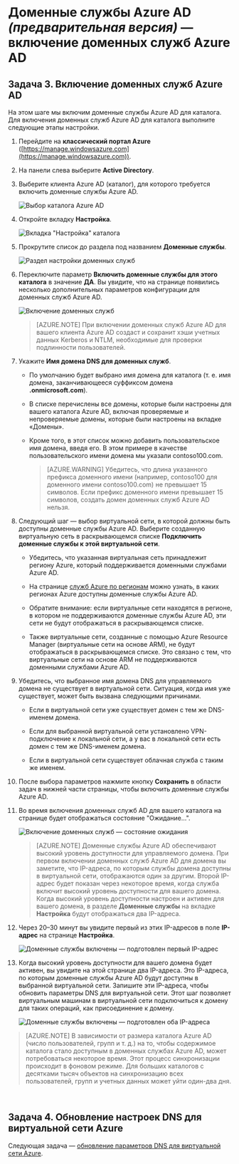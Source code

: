 <properties
	pageTitle="Доменные службы Azure AD: включение доменных служб Azure AD | Microsoft Azure"
	description="Приступая к работе с доменными службами Azure Active Directory (предварительная версия)"
	services="active-directory-ds"
	documentationCenter=""
	authors="mahesh-unnikrishnan"
	manager="stevenpo"
	editor="curtand"/>

<tags
	ms.service="active-directory-ds"
	ms.workload="identity"
	ms.tgt_pltfrm="na"
	ms.devlang="na"
	ms.topic="get-started-article"
	ms.date="04/25/2016"
	ms.author="maheshu"/>

# Доменные службы Azure AD *(предварительная версия)* — включение доменных служб Azure AD

## Задача 3. Включение доменных служб Azure AD
На этом шаге мы включим доменные службы Azure AD для каталога. Для включения доменных служб Azure AD для каталога выполните следующие этапы настройки.

1. Перейдите на **классический портал Azure** ([https://manage.windowsazure.com](https://manage.windowsazure.com)).

2. На панели слева выберите **Active Directory**.

3. Выберите клиента Azure AD (каталог), для которого требуется включить доменные службы Azure AD.

    ![Выбор каталога Azure AD](./media/active-directory-domain-services-getting-started/select-aad-directory.png)

4. Откройте вкладку **Настройка**.

    ![Вкладка "Настройка" каталога](./media/active-directory-domain-services-getting-started/configure-tab.png)

5. Прокрутите список до раздела под названием **Доменные службы**.

    ![Раздел настройки доменных служб](./media/active-directory-domain-services-getting-started/domain-services-configuration.png)

6. Переключите параметр **Включить доменные службы для этого каталога** в значение **ДА**. Вы увидите, что на странице появились несколько дополнительных параметров конфигурации для доменных служб Azure AD.

    ![Включение доменных служб](./media/active-directory-domain-services-getting-started/enable-domain-services.png)

    > [AZURE.NOTE] При включении доменных служб Azure AD для вашего клиента Azure AD создаст и сохранит хэши учетных данных Kerberos и NTLM, необходимые для проверки подлинности пользователей.

7. Укажите **Имя домена DNS для доменных служб**.

   - По умолчанию будет выбрано имя домена для каталога (т. е. имя домена, заканчивающееся суффиксом домена **.onmicrosoft.com**).

   - В списке перечислены все домены, которые были настроены для вашего каталога Azure AD, включая проверяемые и непроверяемые домены, которые были настроены на вкладке «Домены».

   - Кроме того, в этот список можно добавить пользовательское имя домена, введя его. В этом примере в качестве пользовательского имени домена мы указали contoso100.com.

     > [AZURE.WARNING] Убедитесь, что длина указанного префикса доменного имени (например, contoso100 для доменного имени contoso100.com) не превышает 15 символов. Если префикс доменного имени превышает 15 символов, создать домен доменных служб Azure AD нельзя.

8. Следующий шаг — выбор виртуальной сети, в которой должны быть доступны доменные службы Azure AD. Выберите созданную виртуальную сеть в раскрывающемся списке **Подключить доменные службы к этой виртуальной сети**.

   - Убедитесь, что указанная виртуальная сеть принадлежит региону Azure, который поддерживается доменными службами Azure AD.

   - На странице [служб Azure по регионам](https://azure.microsoft.com/regions/#services/) можно узнать, в каких регионах Azure доступны доменные службы Azure AD.

   - Обратите внимание: если виртуальные сети находятся в регионе, в котором не поддерживаются доменные службы Azure AD, эти сети не будут отображаться в раскрывающемся списке.

   - Также виртуальные сети, созданные с помощью Azure Resource Manager (виртуальные сети на основе ARM), не будут отображаться в раскрывающемся списке. Это связано с тем, что виртуальные сети на основе ARM не поддерживаются доменными службами Azure AD.

9. Убедитесь, что выбранное имя домена DNS для управляемого домена не существует в виртуальной сети. Ситуация, когда имя уже существует, может быть вызвана следующими причинами.

   - Если в виртуальной сети уже существует домен с тем же DNS-именем домена.

   - Если для выбранной виртуальной сети установлено VPN-подключение к локальной сети, а у вас в локальной сети есть домен с тем же DNS-именем домена.

   - Если в виртуальной сети существует облачная служба с таким же именем.

10. После выбора параметров нажмите кнопку **Сохранить** в области задач в нижней части страницы, чтобы включить доменные службы Azure AD.

11. Во время включения доменных служб AD для вашего каталога на странице будет отображаться состояние "Ожидание...".

    ![Включение доменных служб — состояние ожидания](./media/active-directory-domain-services-getting-started/enable-domain-services-pendingstate.png)

    > [AZURE.NOTE] Доменные службы Azure AD обеспечивают высокий уровень доступности для управляемого домена. При первом включении доменных служб Azure AD для домена вы заметите, что IP-адреса, по которым службы домена доступны в виртуальной сети, отображаются один за другим. Второй IP-адрес будет показан через некоторое время, когда служба включит высокий уровень доступности для вашего домена. Когда высокий уровень доступности настроен и активен для вашего домена, в разделе **Доменные службы** на вкладке **Настройка** будут отображаться два IP-адреса.

12. Через 20–30 минут вы увидите первый из этих IP-адресов в поле **IP-адрес** на странице **Настройка**.

    ![Доменные службы включены — подготовлен первый IP-адрес](./media/active-directory-domain-services-getting-started/domain-services-enabled-firstdc-available.png)

13. Когда высокий уровень доступности для вашего домена будет активен, вы увидите на этой странице два IP-адреса. Это IP-адреса, по которым доменные службы Azure AD будут доступны в выбранной виртуальной сети. Запишите эти IP-адреса, чтобы обновить параметры DNS для виртуальной сети. Этот шаг позволяет виртуальным машинам в виртуальной сети подключиться к домену для таких операций, как присоединение к домену.

    ![Доменные службы включены — подготовлен оба IP-адреса](./media/active-directory-domain-services-getting-started/domain-services-enabled-bothdcs-available.png)

> [AZURE.NOTE] В зависимости от размера каталога Azure AD (число пользователей, групп и т. д.) на то, чтобы содержимое каталога стало доступным в доменных службах Azure AD, может потребоваться некоторое время. Этот процесс синхронизации происходит в фоновом режиме. Для больших каталогов с десятками тысяч объектов на синхронизацию всех пользователей, групп и учетных данных может уйти один-два дня.

<br>

## Задача 4. Обновление настроек DNS для виртуальной сети Azure
Следующая задача — [обновление параметров DNS для виртуальной сети Azure](active-directory-ds-getting-started-dns.md).

<!---HONumber=AcomDC_0427_2016-->